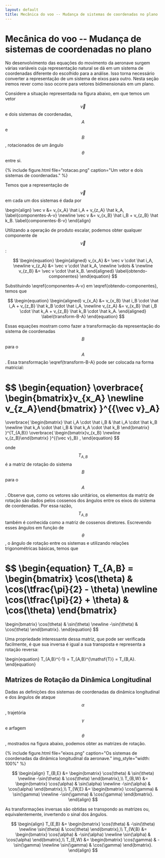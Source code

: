 ```yaml
---
layout: default
title: Mecânica do voo -- Mudança de sistemas de coordenadas no plano
---
```


Mecânica do voo -- Mudança de sistemas de coordenadas no plano
==============================================================

No desenvolvimento das equações do movimento da aeronave surgem várias
variáveis cuja representação natural se dá em um sistema de coordenadas
diferente do escolhido para a análise. Isso torna necessário converter
a representação de um sistema de eixos para outro. Nesta seção iremos rever
como isso ocorre para vetores bidimensionais em um plano.

Considere a situação representada na figura abaixo, em que temos um vetor
$$\vec v$$ e dois sistemas de coordenadas, $$A$$ e $$B$$, rotacionados de
um ângulo $$\theta$$ entre si.

{%
   include figure.html
   file="rotacao.png"
   caption="Um vetor e dois sistemas de coordenadas."
%}

Temos que a representação de $$\vec v$$ em cada um dos sistemas é dada por

\begin{align}
  \vec v &=
  v_{x_A} \hat i_A + v_{z_A} \hat k_A,
  \label{componentes-A-v}
  \newline
  \vec v &=
  v_{x_B} \hat i_B + v_{z_B} \hat k_B.
  \label{componentes-B-v}
\end{align}

Utilizando a operação de produto escalar, podemos obter qualquer componente
de $$\vec v$$:

$$
\begin{equation}
  \begin{aligned}
    v_{x_A} &= \vec v \cdot \hat i_A, \newline
    v_{z_A} &= \vec v \cdot \hat k_A, \newline
    \vdots & \newline
    v_{z_B} &= \vec v \cdot \hat k_B.
  \end{aligned}
  \label{obtendo-componentes}
\end{equation}
$$

Substituindo \eqref{componentes-A-v} em \eqref{obtendo-componentes},
temos que

$$
\begin{equation}
  \begin{aligned}
    v_{x_A} &=
    v_{x_B} \hat i_B \cdot \hat i_A
    + v_{z_B} \hat k_B \cdot \hat i_A, \newline
    v_{z_A} &=
    v_{x_B} \hat i_B \cdot \hat k_A
    + v_{z_B} \hat k_B \cdot \hat k_A.
  \end{aligned}
  \label{transform-B-A}
\end{equation}
$$

Essas equações mostram como fazer a transformação da representação do sistema
de coordenadas $$B$$ para o $$A$$. Essa transformação \eqref{transform-B-A}
pode ser colocada na forma matricial:

$$
\begin{equation}
  \overbrace{
    \begin{bmatrix}v_{x_A} \newline v_{z_A}\end{bmatrix}
  }^{\{\vec v\}_A}
  =
  \overbrace{
    \begin{bmatrix}
      \hat i_A \cdot \hat i_B & \hat i_A \cdot \hat k_B \newline
      \hat k_A \cdot \hat i_B & \hat k_A \cdot \hat k_B
    \end{bmatrix}
  }^{T_{A,B}}
  \overbrace{
    \begin{bmatrix}v_{x_B} \newline v_{z_B}\end{bmatrix}
  }^{\{\vec v\}_B}
  ,
\end{equation}
$$

onde $$T_{A,B}$$ é a matriz de rotação do sistema $$B$$ para o $$A$$.
Observe que, como os vetores são unitários, os elementos da matriz de rotação
são dados pelos cossenos dos ângulos entre os eixos do sistema de coordenadas.
Por essa razão, $$T_{A,B}$$ também é conhecida como a matriz de cossenos
diretores. Escrevendo esses ângulos em função de $$\theta$$, o ângulo de
rotação entre os sistemas e utilizando relações trigonométricas básicas, temos
que

$$
\begin{equation}
  T_{A,B} =
  \begin{bmatrix}
    \cos(\theta) & \cos(\tfrac{\pi}{2} - \theta) \newline
    \cos(\tfrac{\pi}{2} + \theta) & \cos(\theta)
  \end{bmatrix}
  =
  \begin{bmatrix}
    \cos(\theta) & \sin(\theta) \newline
    -\sin(\theta) & \cos(\theta)
  \end{bmatrix}.
\end{equation}
$$

Uma propriedade interessante dessa matriz, que pode ser verificada facilmente,
é que sua inversa é igual a sua transposta e representa a rotação reversa:

\begin{equation}
  T_{A,B}^{-1} = T_{A,B}^{\mathsf{T}} = T_{B,A}.
\end{equation}

Matrizes de Rotação da Dinâmica Longitudinal
--------------------------------------------

Dadas as definições dos sistemas de coordenadas da dinâmica longitudinal e dos
ângulos de ataque $$\alpha$$, trajetória $$\gamma$$ e arfagem $$\theta$$,
mostrados na figura abaixo, podemos obter as matrizes de rotação.

{%
   include figure.html
   file="eixos.png"
   caption="Os sistemas de coordenadas da dinâmica longitudinal da aeronave."
   img_style="width: 100%"
%}

$$
\begin{align}
  T_{B,E} &= 
  \begin{bmatrix}
    \cos(\theta) & \sin(\theta) \newline
    -\sin(\theta) & \cos(\theta)
  \end{bmatrix},\\
  T_{B,W} &= 
  \begin{bmatrix}
    \cos(\alpha) & \sin(\alpha) \newline
    -\sin(\alpha) & \cos(\alpha)
  \end{bmatrix},\\
  T_{W,E} &= 
  \begin{bmatrix}
    \cos(\gamma) & \sin(\gamma) \newline
    -\sin(\gamma) & \cos(\gamma)
  \end{bmatrix}.  
\end{align}
$$

As transformações inversas são obtidas se transpondo as matrizes ou,
equivalentemente, invertendo o sinal dos ângulos.

$$
\begin{align}
  T_{E,B} &= 
  \begin{bmatrix}
    \cos(\theta) & -\sin(\theta) \newline
    \sin(\theta) & \cos(\theta)
  \end{bmatrix},\\
  T_{W,B} &= 
  \begin{bmatrix}
    \cos(\alpha) & -\sin(\alpha) \newline
    \sin(\alpha) & \cos(\alpha)
  \end{bmatrix},\\
  T_{E,W} &= 
  \begin{bmatrix}
    \cos(\gamma) & -\sin(\gamma) \newline
    \sin(\gamma) & \cos(\gamma)
  \end{bmatrix}.  
\end{align}
$$
